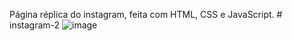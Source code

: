 Página réplica do instagram, feita com HTML, CSS e JavaScript. # instagram-2
![image](https://github.com/Grid2109/instagram-2/assets/114755206/00f7d9b9-32eb-447e-945e-3700d9efc332)
